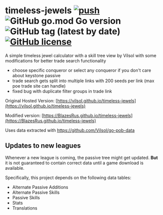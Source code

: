 # timeless-jewels [![push](https://github.com/BlazesRus/timeless-jewels/actions/workflows/push.yml/badge.svg)](https://github.com/BlazesRus/timeless-jewels/actions/workflows/push.yaml) ![GitHub go.mod Go version](https://img.shields.io/github/go-mod/go-version/vilsol/timeless-jewels) ![GitHub tag (latest by date)](https://img.shields.io/github/v/tag/vilsol/timeless-jewels) [![GitHub license](https://img.shields.io/github/license/Vilsol/timeless-jewels)](https://github.com/BlazesRus/timeless-jewels/blob/master/LICENSE)

A simple timeless jewel calculator with a skill tree view by Vilsol
with some modifications for better trade search functionality
- choose specific conqueror or select any conqueror if you don't care about keystone passive
- trade search gets split into multiple links with 200 seeds per link (max poe trade site can handle)
- fixed bug with duplicate filter groups in trade link

Original Hosted Version: [https://vilsol.github.io/timeless-jewels](https://vilsol.github.io/timeless-jewels)

Modified version: [https://BlazesRus.github.io/timeless-jewels](https://BlazesRus.github.io/timeless-jewels)

Uses data extracted with https://github.com/Vilsol/go-pob-data

## Updates to new leagues

Whenever a new league is coming, the passive tree might get updated.
**But** it is not guaranteed to contain correct data until a game download is available.

Specifically, this project depends on the following data tables:

* Alternate Passive Additions
* Alternate Passive Skills
* Passive Skills
* Stats
* Translations
